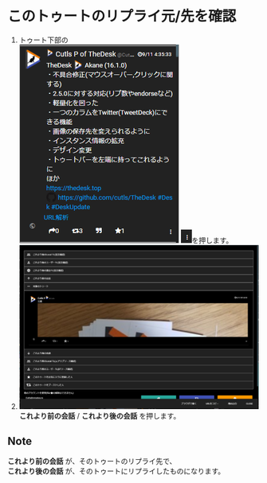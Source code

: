 # このトゥートのリプライ元/先を確認

1. トゥート下部の  
![toottl1](/media/toottl1.png) ![toottl6](/media/toottl6.png)を押します。
2. ![toottl11](/media/toottl11.png) **これより前の会話** / **これより後の会話** を押します。

## Note

**これより前の会話** が、そのトゥートのリプライ先で、  
**これより後の会話** が、そのトゥートにリプライしたものになります。

